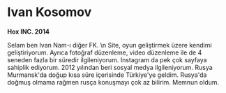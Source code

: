 # Ivan Kosomov
**Hox INC. 2014**

Selam ben Ivan Nam-ı diğer FK. \n
Site, oyun geliştirmek üzere kendimi geliştiriyorum. 
Ayrıca fotoğraf düzenleme, video düzenleme ile de 4 seneden fazla bir süredir ilgileniyorum.
Instagram da pek çok sayfaya sahiplik ediyorum. 2012 yılından beri sosyal medya ilgileniyorum.
Rusya Murmansk'da doğup kısa süre içerisinde Türkiye'ye geldim. 
Rusya'da doğmuş olmama rağmen rusça konuşmayı çok az bilirim. Memnun oldum.
